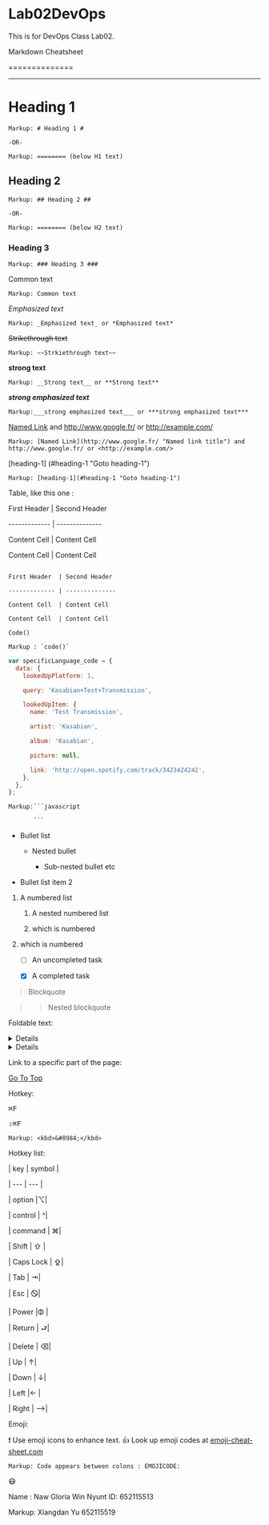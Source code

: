 # Lab02DevOps

This is for DevOps Class Lab02.

Markdown Cheatsheet <a name="TOP"></a>

==============

---

# Heading 1

    Markup: # Heading 1 #

    -OR-

    Markup: ======== (below H1 text)

## Heading 2

    Markup: ## Heading 2 ##

    -OR-

    Markup: ======== (below H2 text)

### Heading 3

    Markup: ### Heading 3 ###

Common text

    Markup: Common text

_Emphasized text_

    Markup: _Emphasized text_ or *Emphasized text*

~~Strikethrough text~~

    Markup: ~~Strkiethrough text~~

**strong text**

    Markup: __Strong text__ or **Strong text**

**_strong emphasized text_**

    Markup:___strong emphasized text___ or ***strong emphasized text***

[Named Link](http://www.google.fr/ 'Named link title') and http://www.google.fr/ or <http://example.com/>

    Markup: [Named Link](http://www.google.fr/ "Named link title") and http://www.google.fr/ or <http://example.com/>

[heading-1] (#heading-1 "Goto heading-1")

    Markup: [heading-1](#heading-1 "Goto heading-1")

Table, like this one :

First Header | Second Header

------------- | --------------

Content Cell | Content Cell

Content Cell | Content Cell

```

First Header  | Second Header

------------- | --------------

Content Cell  | Content Cell

Content Cell  | Content Cell

```

`Code()`

    Markup : `code()`

```javascript
var specificLanguage_code = {
  data: {
    lookedUpPlatform: 1,

    query: 'Kasabian+Test+Transmission',

    lookedUpItem: {
      name: 'Test Transmission',

      artist: 'Kasabian',

      album: 'Kasabian',

      picture: null,

      link: 'http://open.spotify.com/track/3423424242',
    },
  },
};
```

    Markup:```javascript

           ```

- Bullet list

  - Nested bullet

    - Sub-nested bullet etc

- Bullet list item 2

1. A numbered list

   1. A nested numbered list

   2. which is numbered

2. which is numbered

   - [ ] An uncompleted task

   - [x] A completed task

> Blockquote

> > Nested blockquote

Foldable text:

<details>

    <summary>Title 1</summary>

    <p>Content 1 Content 1 Content 1 Content 1 Content 1 Content 1</p>

</details>

<details>

    <summary>Title 2</summary>

    <p>Content 2 Content 2 Content 2 Content 2 Content 2 Content 2</p>

</details>
 
 
Link to a specific part of the page:

[Go To Top](#TOP)

Hotkey:

<kbd>⌘F</kbd>

<kbd>⇧⌘F</kbd>

    Markup: <kbd>&#8984;</kbd>

Hotkey list:

| key | symbol |

| --- | --- |

| option |⌥|

| control | ^|

| command | ⌘|

| Shift | ⇧ |

| Caps Lock | ⇪|

| Tab | ⇥|

| Esc | 🛇|

| Power |Φ |

| Return | ⮐|

| Delete | ⌫|

| Up | ↑|

| Down | ↓|

| Left |← |

| Right | ⟶|

Emoji:

:exclamation: Use emoji icons to enhance text. :+1: Look up emoji codes at [emoji-cheat-sheet.com](http://emoji-cheat-sheet.com/)

    Markup: Code appears between colons : EMOJICODE:

:mask:
 
Name :  Naw Gloria Win Nyunt
ID: 652115513
 
 
 
 

Markup: Xiangdan Yu 652115519
